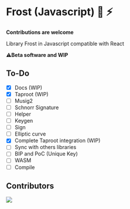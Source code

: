 # Frost (Javascript) 🔑 ⚡

**Contributions are welcome**

Library Frost in Javascript compatible with React

⚠️**Beta software and WIP**

## To-Do

- [x] Docs (WIP)
- [x] Taproot (WIP)
- [ ] Musig2
- [ ] Schnorr Signature
- [ ] Helper
- [ ] Keygen
- [ ] Sign
- [ ] Elliptic curve
- [x] Complete Taproot integration (WIP)
- [ ] Sync with others libraries
- [ ] BIP and PoC (Unique Key)
- [ ] WASM
- [ ] Compile

## Contributors

<a align="center" href="https://github.com/FrostDevKit/javascript-frost/graphs/contributors">
  <img src="https://contrib.rocks/image?repo=FrostDevKit/javascript-frost" />
</a>
